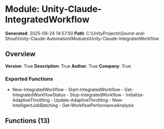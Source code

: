 # Module: Unity-Claude-IntegratedWorkflow

**Generated**: 2025-08-24 14:57:50
**Path**: C:\UnityProjects\Sound-and-Shoal\Unity-Claude-Automation\Modules\Unity-Claude-IntegratedWorkflow

## Overview
**Version**: True
**Description**: True
**Author**: True
**Company**: True

### Exported Functions
- New-IntegratedWorkflow - Start-IntegratedWorkflow - Get-IntegratedWorkflowStatus - Stop-IntegratedWorkflow - Initialize-AdaptiveThrottling - Update-AdaptiveThrottling - New-IntelligentJobBatching - Get-WorkflowPerformanceAnalysis
## Functions (13)

